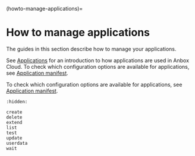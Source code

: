 (howto-manage-applications)=
# How to manage applications

The guides in this section describe how to manage your applications.

See [Applications](https://discourse.ubuntu.com/t/managing-applications/17760) for an introduction to how applications are used in Anbox Cloud. To check which configuration options are available for applications, see [Application manifest](https://discourse.ubuntu.com/t/application-manifest/24197).

To check which configuration options are available for applications, see [Application manifest](https://discourse.ubuntu.com/t/application-manifest/24197).

```{toctree}
:hidden:

create
delete
extend
list
test
update
userdata
wait
```
